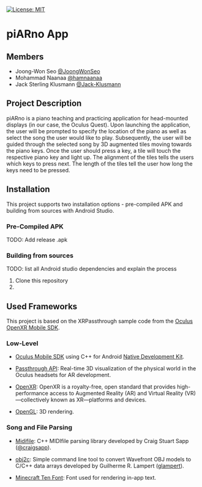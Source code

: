 [![License: MIT](https://img.shields.io/badge/License-MIT-yellow.svg)](https://opensource.org/licenses/MIT)

# piARno App

## Members
- Joong-Won Seo [@JoongWonSeo](https://github.com/JoongWonSeo)
- Mohammad Naanaa [@hamnaanaa](https://github.com/hamnaanaa)
- Jack Sterling Klusmann [@Jack-Klusmann](https://github.com/Jack-Klusmann)

## Project Description
piARno is a piano teaching and practicing application for head-mounted displays (in our case, the Oculus Quest).
Upon launching the application, the user will be prompted to specify the location of the piano as well as select the song the user would like to play. 
Subsequently, the user will be guided through the selected song by 3D augmented tiles moving towards the piano keys.
Once the user should press a key, a tile will touch the respective piano key and light up. The alignment of the tiles tells the users which keys to press next. The length of the tiles tell the user how long the keys need to be pressed.

## Installation

This project supports two installation options - pre-compiled APK and building from sources with Android Studio.

### Pre-Compiled APK

TODO: Add release .apk

### Building from sources

TODO: list all Android studio dependencies and explain the process

1. Clone this repository
2. 

## Used Frameworks

This project is based on the XRPassthrough sample code from the [Oculus OpenXR Mobile SDK](https://developer.oculus.com/downloads/package/oculus-openxr-mobile-sdk).

### Low-Level

- [Oculus Mobile SDK](https://developer.oculus.com/downloads/package/oculus-mobile-sdk/) using C++ for Android [Native Development Kit](https://developer.android.com/ndk).

- [Passthrough API](https://developer.oculus.com/documentation/unity/unity-passthrough/): Real-time 3D visualization of the physical world in the Oculus headsets for AR development.

- [OpenXR](https://www.khronos.org/openxr/): OpenXR is a royalty-free, open standard that provides high-performance access to Augmented Reality (AR) and Virtual Reality (VR)—collectively known as XR—platforms and devices.
  
- [OpenGL](https://www.opengl.org): 3D rendering.

### Song and File Parsing

- [Midifile](https://github.com/craigsapp/midifile): C++ MIDIfile parsing library developed by Craig Stuart Sapp ([@craigsapp](https://github.com/craigsapp/midifile)).

- [obj2c](https://github.com/glampert/obj2c): Simple command line tool to convert Wavefront OBJ models to C/C++ data arrays developed by Guilherme R. Lampert ([glampert](https://github.com/glampert)).

- [Minecraft Ten Font](https://www.fontspace.com/minecraft-ten-font-f40317): Font used for rendering in-app text.